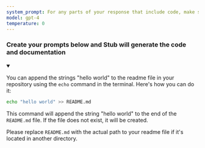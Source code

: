 ```yaml
---
system_prompt: For any parts of your response that include code, make sure to include the filename along with the backtick and the code snippets. For any environment variables, use stubuser and stubpassword as the login. For any commands, auto confirm any prompts on stdin. 
model: gpt-4
temperature: 0
---
```




### Create your prompts below and Stub will generate the code and documentation


<details open id=57914d955e4859c1f94997180381e08a>
<summary></summary>

You can append the strings "hello world" to the readme file in your repository using the `echo` command in the terminal. Here's how you can do it:

```bash
echo "hello world" >> README.md
```

This command will append the string "hello world" to the end of the `README.md` file. If the file does not exist, it will be created. 

Please replace `README.md` with the actual path to your readme file if it's located in another directory.
</details>

